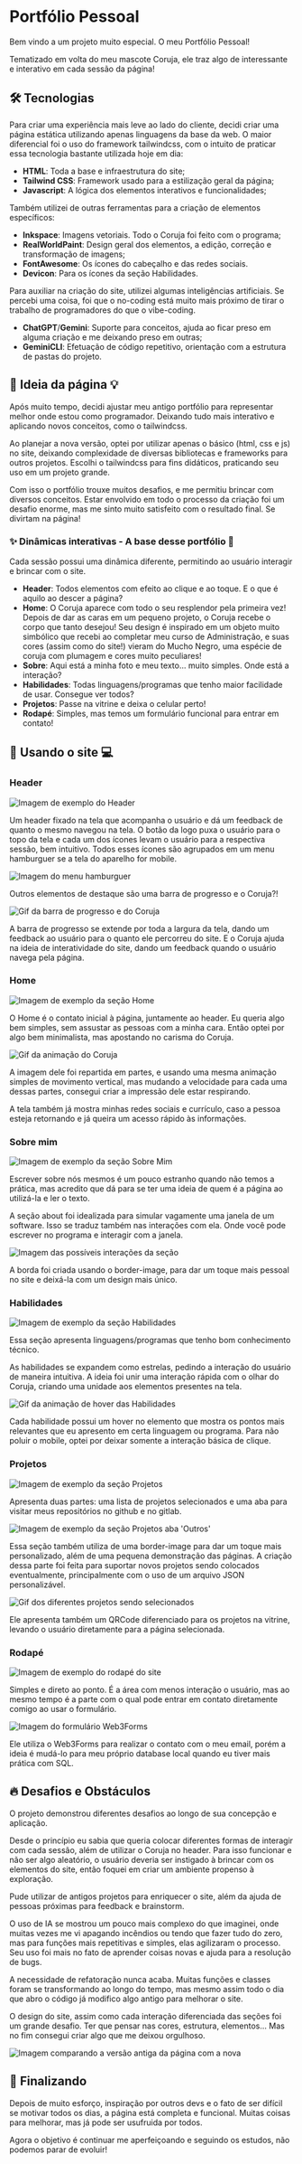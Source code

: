 # Portfólio Pessoal

Bem vindo a um projeto muito especial. O meu Portfólio Pessoal!

Tematizado em volta do meu mascote Coruja, ele traz algo de interessante e interativo em cada sessão da página!

## 🛠 Tecnologias

Para criar uma experiência mais leve ao lado do cliente, decidi criar uma página estática utilizando apenas linguagens da base da web. O maior diferencial foi o uso do framework tailwindcss, com o intuito de praticar essa tecnologia bastante utilizada hoje em dia:

- **HTML**: Toda a base e infraestrutura do site;
- **Tailwind CSS**: Framework usado para a estilização geral da página;
- **Javascript**: A lógica dos elementos interativos e funcionalidades;

Também utilizei de outras ferramentas para a criação de elementos específicos:

- **Inkspace**: Imagens vetoriais. Todo o Coruja foi feito com o programa;
- **RealWorldPaint**: Design geral dos elementos, a edição, correção e transformação de imagens;
- **FontAwesome**: Os ícones do cabeçalho e das redes sociais.
- **Devicon**: Para os ícones da seção Habilidades.

Para auxiliar na criação do site, utilizei algumas inteligências artificiais. Se percebi uma coisa, foi que o no-coding está muito mais próximo de tirar o trabalho de programadores do que o vibe-coding.

- **ChatGPT**/**Gemini**: Suporte para conceitos, ajuda ao ficar preso em alguma criação e me deixando preso em outras;
- **GeminiCLI**: Efetuação de código repetitivo, orientação com a estrutura de pastas do projeto.

## 🤔 Ideia da página 💡

Após muito tempo, decidi ajustar meu antigo portfólio para representar melhor onde estou como programador. Deixando tudo mais interativo e aplicando novos conceitos, como o tailwindcss.

Ao planejar a nova versão, optei por utilizar apenas o básico (html, css e js) no site, deixando complexidade de diversas bibliotecas e frameworks para outros projetos. Escolhi o tailwindcss para fins didáticos, praticando seu uso em um projeto grande.

Com isso o portfólio trouxe muitos desafios, e me permitiu brincar com diversos conceitos. Estar envolvido em todo o processo da criação foi um desafio enorme, mas me sinto muito satisfeito com o resultado final. Se divirtam na página!

### ✨ Dinâmicas interativas - A base desse portfólio 🧩

Cada sessão possui uma dinâmica diferente, permitindo ao usuário interagir e brincar com o site.

- **Header**: Todos elementos com efeito ao clique e ao toque. E o que é aquilo ao descer a página?
- **Home**: O Coruja aparece com todo o seu resplendor pela primeira vez! Depois de dar as caras em um pequeno projeto, o Coruja recebe o corpo que tanto desejou! Seu design é inspirado em um objeto muito simbólico que recebi ao completar meu curso de Administração, e suas cores (assim como do site!) vieram do Mucho Negro, uma espécie de coruja com plumagem e cores muito peculiares!
- **Sobre**: Aqui está a minha foto e meu texto... muito simples. Onde está a interação?
- **Habilidades**: Todas linguagens/programas que tenho maior facilidade de usar. Consegue ver todos?
- **Projetos**: Passe na vitrine e deixa o celular perto!
- **Rodapé**: Simples, mas temos um formulário funcional para entrar em contato!

## 📱 Usando o site 💻

### Header

![Imagem de exemplo do Header](./src/assets/readme-images/header-site-sample.png 'Header da página')

Um header fixado na tela que acompanha o usuário e dá um feedback de quanto o mesmo navegou na tela. O botão da logo puxa o usuário para o topo da tela e cada um dos ícones levam o usuário para a respectiva sessão, bem intuitivo. Todos esses ícones são agrupados em um menu hamburguer se a tela do aparelho for mobile.

![Imagem do menu hamburguer](./src/assets/readme-images/header-mobile-sample.png 'Menu hamburguer')

Outros elementos de destaque são uma barra de progresso e o Coruja?!

![Gif da barra de progresso e do Coruja](./src/assets/readme-images/header-progress-bar.gif 'Elementos visuais: Bara de progresso e o coruja')

A barra de progresso se extende por toda a largura da tela, dando um feedback ao usuário para o quanto ele percorreu do site. E o Coruja ajuda na ideia de interatividade do site, dando um feedback quando o usuário navega pela página.

### Home

![Imagem de exemplo da seção Home](./src/assets/readme-images/home-section-sample.png 'Home da página')

O Home é o contato inicial à página, juntamente ao header. Eu queria algo bem simples, sem assustar as pessoas com a minha cara. Então optei por algo bem minimalista, mas apostando no carisma do Coruja.

![Gif da animação do Coruja](./src/assets/readme-images/home-coruja-animation.gif 'Animação do Coruja')

A imagem dele foi repartida em partes, e usando uma mesma animação simples de movimento vertical, mas mudando a velocidade para cada uma dessas partes, consegui criar a impressão dele estar respirando.

A tela também já mostra minhas redes sociais e currículo, caso a pessoa esteja retornando e já queira um acesso rápido às informações.

### Sobre mim

![Imagem de exemplo da seção Sobre Mim](./src/assets/readme-images/about-section-sample.png 'Seção Sobre mim')

Escrever sobre nós mesmos é um pouco estranho quando não temos a prática, mas acredito que dá para se ter uma ideia de quem é a página ao utilizá-la e ler o texto.

A seção about foi idealizada para simular vagamente uma janela de um software. Isso se traduz também nas interações com ela. Onde você pode escrever no programa e interagir com a janela.

![Imagem das possíveis interações da seção](./src/assets/readme-images/about-interactions-sample.png 'Possíveis interações da seção')

A borda foi criada usando o border-image, para dar um toque mais pessoal no site e deixá-la com um design mais único.

### Habilidades

![Imagem de exemplo da seção Habilidades](./src/assets/readme-images/skills-section-sample.png 'Seção Habilidades')

Essa seção apresenta linguagens/programas que tenho bom conhecimento técnico.

As habilidades se expandem como estrelas, pedindo a interação do usuário de maneira intuitiva. A ideia foi unir uma interação rápida com o olhar do Coruja, criando uma unidade aos elementos presentes na tela.

![Gif da animação de hover das Habilidades](./src/assets/readme-images/skills-hover-animation.gif 'Animação das habilidades surgindo')

Cada habilidade possui um hover no elemento que mostra os pontos mais relevantes que eu apresento em certa linguagem ou programa. Para não poluir o mobile, optei por deixar somente a interação básica de clique.

### Projetos

![Imagem de exemplo da seção Projetos](./src/assets/readme-images/projects-section-sample.png 'Seção Projetos')

Apresenta duas partes: uma lista de projetos selecionados e uma aba para visitar meus repositórios no github e no gitlab.

![Imagem de exemplo da seção Projetos aba 'Outros'](./src/assets/readme-images/projects-section-sample2.png 'Aba Outros')

Essa seção também utiliza de uma border-image para dar um toque mais personalizado, além de uma pequena demonstração das páginas. A criação dessa parte foi feita para suportar novos projetos sendo colocados eventualmente, principalmente com o uso de um arquivo JSON personalizável.

![Gif dos diferentes projetos sendo selecionados](./src/assets/readme-images/skills-hover-animation.gif 'Uso do display para os projetos')

Ele apresenta também um QRCode diferenciado para os projetos na vitrine, levando o usuário diretamente para a página selecionada.

### Rodapé

![Imagem de exemplo do rodapé do site](./src/assets/readme-images/footer-site-sample.png 'Footer do site')

Simples e direto ao ponto. É a área com menos interação o usuário, mas ao mesmo tempo é a parte com o qual pode entrar em contato diretamente comigo ao usar o formulário.

![Imagem do formulário Web3Forms](./src/assets/readme-images/footer-form-sample.png 'Formulário da página')

Ele utiliza o Web3Forms para realizar o contato com o meu email, porém a ideia é mudá-lo para meu próprio database local quando eu tiver mais prática com SQL.

## 🔥 Desafios e Obstáculos

O projeto demonstrou diferentes desafios ao longo de sua concepção e aplicação.

Desde o princípio eu sabia que queria colocar diferentes formas de interagir com cada sessão, além de utilizar o Coruja no header. Para isso funcionar e não ser algo aleatório, o usuário deveria ser instigado à brincar com os elementos do site, então foquei em criar um ambiente propenso à exploração.

Pude utilizar de antigos projetos para enriquecer o site, além da ajuda de pessoas próximas para feedback e brainstorm.

O uso de IA se mostrou um pouco mais complexo do que imaginei, onde muitas vezes me vi apagando incêndios ou tendo que fazer tudo do zero, mas para funções mais repetitivas e simples, elas agilizaram o processo. Seu uso foi mais no fato de aprender coisas novas e ajuda para a resolução de bugs.

A necessidade de refatoração nunca acaba. Muitas funções e classes foram se transformando ao longo do tempo, mas mesmo assim todo o dia que abro o código já modifico algo antigo para melhorar o site.

O design do site, assim como cada interação diferenciada das seções foi um grande desafio. Ter que pensar nas cores, estrutura, elementos... Mas no fim consegui criar algo que me deixou orgulhoso.

![Imagem comparando a versão antiga da página com a nova](./src/assets/readme-images/page-evolution-comparison.png 'Comparação visual entre a versão antiga e nova')

## 🦉 Finalizando

Depois de muito esforço, inspiração por outros devs e o fato de ser difícil se motivar todos os dias, a página está completa e funcional. Muitas coisas para melhorar, mas já pode ser usufruida por todos.

Agora o objetivo é continuar me aperfeiçoando e seguindo os estudos, não podemos parar de evoluir!